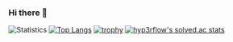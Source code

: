 ### Hi there 👋
![Statistics](https://github-readme-stats.vercel.app/api?username=BGH0827&show_icons=true)
[![Top Langs](https://github-readme-stats.vercel.app/api/top-langs/?username=BGH0827&layout=compact&langs_count=8)](https://github.com/anuraghazra/github-readme-stats)
[![trophy](https://github-profile-trophy.vercel.app/?username=BGH0827&theme=chalk&row=1&column=7)](https://github.com/ryo-ma/github-profile-trophy)
[![hyp3rflow's solved.ac stats](https://github-readme-solvedac.hyp3rflow.vercel.app/api/?handle=pedov46)](https://solved.ac/profile/pedov46)

<!--
**BGH0827/BGH0827** is a ✨ _special_ ✨ repository because its `README.md` (this file) appears on your GitHub profile.

### 백건호
### 수상 경력



